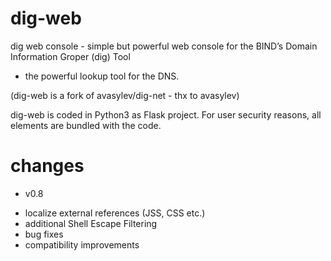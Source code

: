 # dig-web
dig web console - simple but powerful web console for the BIND’s Domain Information Groper (dig) Tool 
- the powerful lookup tool for the DNS.


(dig-web is a fork of avasylev/dig-net - thx to avasylev)

dig-web is coded in Python3 as Flask project. 
For user security reasons, all elements are bundled with the code.

# changes

- v0.8
 * localize external references (JSS, CSS etc.)
 * additional Shell Escape Filtering
 * bug fixes 
 * compatibility improvements

